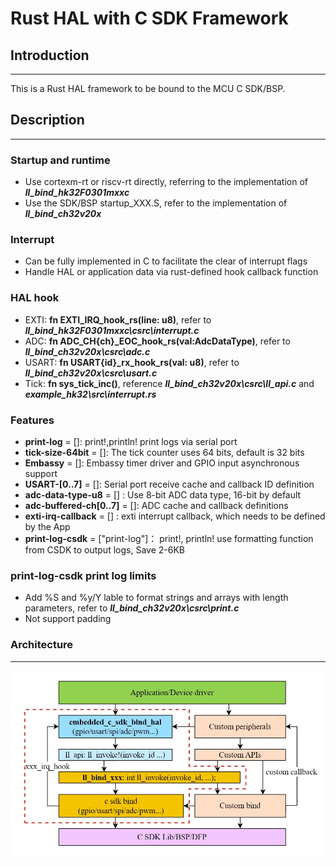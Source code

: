 # Rust HAL with C SDK Framework

## Introduction
---
This is a Rust HAL  framework to be bound to the MCU C SDK/BSP.

## Description
---
### Startup and runtime
 - Use cortexm-rt or riscv-rt directly, referring to the implementation of **_ll_bind_hk32F0301mxxc_**
 - Use the SDK/BSP startup_XXX.S, refer to the implementation of **_ll_bind_ch32v20x_**

### Interrupt
 - Can be fully implemented in C to facilitate the clear of interrupt flags
 - Handle HAL or application data via rust-defined hook callback function

### HAL hook
 - EXTI: **fn EXTI_IRQ_hook_rs(line: u8)**, refer to **_ll_bind_hk32F0301mxxc\csrc\interrupt.c_** 
 - ADC: **fn ADC_CH{ch}_EOC_hook_rs(val:AdcDataType)**, refer to **_ll_bind_ch32v20x\csrc\adc.c_** 
 - USART: **fn USART{id}_rx_hook_rs(val: u8)**, refer to **_ll_bind_ch32v20x\csrc\usart.c_** 
 - Tick: **fn sys_tick_inc()**, reference **_ll_bind_ch32v20x\csrc\ll_api.c_** and **_example_hk32\src\interrupt.rs_**  

### Features
 - **print-log** = []: print!,println! print logs via serial port
 - **tick-size-64bit** = []: The tick counter uses 64 bits, default is 32 bits
 - **Embassy** = []: Embassy timer driver and GPIO input asynchronous support
 - **USART-[0..7]** = []: Serial port receive cache and callback ID definition
 - **adc-data-type-u8** = [] : Use 8-bit ADC data type, 16-bit by default
 - **adc-buffered-ch[0..7]** = []: ADC cache and callback definitions
 - **exti-irq-callback** = [] : exti interrupt callback, which needs to be defined by the App
 - **print-log-csdk** = ["print-log"]： print!, println! use formatting function from CSDK to output logs, Save 2-6KB 

### print-log-csdk print log limits
 - Add %S and %y/Y lable to format strings and arrays with length parameters, refer to **_ll_bind_ch32v20x\csrc\print.c_**
 - Not support padding

### Architecture
---
![输入图片说明](doc/framework.png)